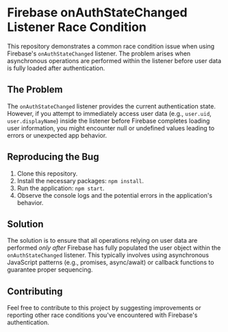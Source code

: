 # Firebase onAuthStateChanged Listener Race Condition

This repository demonstrates a common race condition issue when using Firebase's `onAuthStateChanged` listener. The problem arises when asynchronous operations are performed within the listener before user data is fully loaded after authentication.

## The Problem
The `onAuthStateChanged` listener provides the current authentication state.  However, if you attempt to immediately access user data (e.g., `user.uid`, `user.displayName`) inside the listener before Firebase completes loading user information, you might encounter null or undefined values leading to errors or unexpected app behavior.

## Reproducing the Bug
1. Clone this repository.
2. Install the necessary packages: `npm install`.
3. Run the application: `npm start`.
4. Observe the console logs and the potential errors in the application's behavior.

## Solution
The solution is to ensure that all operations relying on user data are performed *only after* Firebase has fully populated the user object within the `onAuthStateChanged` listener.  This typically involves using asynchronous JavaScript patterns (e.g., promises, async/await) or callback functions to guarantee proper sequencing.

## Contributing
Feel free to contribute to this project by suggesting improvements or reporting other race conditions you've encountered with Firebase's authentication.